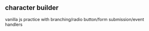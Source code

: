 ## character builder

vanilla js practice with branching/radio button/form submission/event handlers
